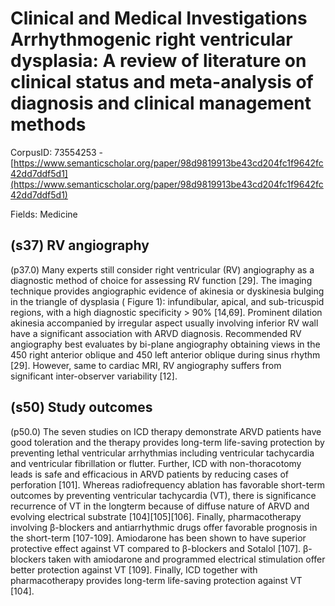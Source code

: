 # Clinical and Medical Investigations Arrhythmogenic right ventricular dysplasia: A review of literature on clinical status and meta-analysis of diagnosis and clinical management methods

CorpusID: 73554253 - [https://www.semanticscholar.org/paper/98d9819913be43cd204fc1f9642fc42dd7ddf5d1](https://www.semanticscholar.org/paper/98d9819913be43cd204fc1f9642fc42dd7ddf5d1)

Fields: Medicine

## (s37) RV angiography
(p37.0) Many experts still consider right ventricular (RV) angiography as a diagnostic method of choice for assessing RV function [29]. The imaging technique provides angiographic evidence of akinesia or dyskinesia bulging in the triangle of dysplasia ( Figure 1): infundibular, apical, and sub-tricuspid regions, with a high diagnostic specificity > 90% [14,69]. Prominent dilation akinesia accompanied by irregular aspect usually involving inferior RV wall have a significant association with ARVD diagnosis. Recommended RV angiography best evaluates by bi-plane angiography obtaining views in the 450 right anterior oblique and 450 left anterior oblique during sinus rhythm [29]. However, same to cardiac MRI, RV angiography suffers from significant inter-observer variability [12].
## (s50) Study outcomes
(p50.0) The seven studies on ICD therapy demonstrate ARVD patients have good toleration and the therapy provides long-term life-saving protection by preventing lethal ventricular arrhythmias including ventricular tachycardia and ventricular fibrillation or flutter. Further, ICD with non-thoracotomy leads is safe and efficacious in ARVD patients by reducing cases of perforation [101]. Whereas radiofrequency ablation has favorable short-term outcomes by preventing ventricular tachycardia (VT), there is significance recurrence of VT in the longterm because of diffuse nature of ARVD and evolving electrical substrate [104][105][106]. Finally, pharmacotherapy involving β-blockers and antiarrhythmic drugs offer favorable prognosis in the short-term [107-109]. Amiodarone has been shown to have superior protective effect against VT compared to β-blockers and Sotalol [107]. β-blockers taken with amiodarone and programmed electrical stimulation offer better protection against VT [109]. Finally, ICD together with pharmacotherapy provides long-term life-saving protection against VT [104].
